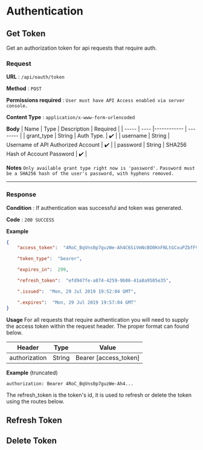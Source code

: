 # Authentication


## Get Token
Get an authorization token for api requests that require auth.

### Request
**URL** : `/api/oauth/token`

**Method** : `POST`

**Permissions required** : `User must have API Access enabled via server console.`

**Content Type** : `application/x-www-form-urlencoded`

**Body**
| Name  | Type | Description | Required |
| ----- | ---- |------------ | -------- |
| grant_type | String  | Auth Type. | :heavy_check_mark: |
| username | String  | Username of API Authorized Account | :heavy_check_mark: |
| password | String  | SHA256 Hash of Account Password | :heavy_check_mark: |


**Notes**
`Only available grant type right now is 'password'.`
`Password must be a SHA256 hash of the user's password, with hyphens removed.`

---

### Response

**Condition** : If authentication was successful and token was generated.

**Code** : `200 SUCCESS`

**Example**
```json
{
	"access_token":  "4RoC_BqVns0p7guzWe-Ah4C6SiVmNcBO0KnFNLtGCxuPZbfF9QJnGc5zbrhM-EQ8c_fajWk076pyI-bjaUPsfyd_c2u5XLCANc4khfpTmq87ksvjDpMI87NVIWOCy1QAUTQoszf-CSkweyw-At31UjBUBTQ6iuidQcG-eZqdnecjKDWQ5vOBZpjI-Xlz7m8UZBjuEWf4sFIqbAnIQl54F8VSIr26QtcUROkUWepLFPqSa8ZO110vg5xefTy-wJmEwbn1zOAuSMR6yKah39GBU_xtkuHw1WaiJ_iSQLRiF7z-v0Ct1DYbMrmqaVdFI1xUwsrFN3WWgwpxxsXEBajcFkL9Ou7MSQBwWlI5sU4WlYJbKAGlaMJU9sohK5I3Q3B34UTub0xNdiyhqzn9E0HIep_RUzzE1YZhGmV3bBoV-cYTxSTfpTXIFuH9f8tbv-FPhylWY__hqndUKVpq4ez2n9HqfCdDi6HdYd1mcTyDTABdy248VeMPqiwKUl-95w87",

	"token_type":  "bearer",

	"expires_in":  299,

	"refresh_token":  "efd947fe-a874-4259-9b06-41a8a9505e35",

	".issued":  "Mon, 29 Jul 2019 19:52:04 GMT",

	".expires":  "Mon, 29 Jul 2019 19:57:04 GMT"
}
```


**Usage**
For all requests that require authentication you will need to supply the access token within the request header. The proper format can found below.

| Header | Type | Value | 
| ----- | ---- |------------ |
| authorization | String  | Bearer [access_token] |


**Example** (truncated)

`authorization: Bearer 4RoC_BqVns0p7guzWe-Ah4...`

The refresh_token is the token's id, it is used to refresh or delete the token using the routes below.



## Refresh Token


## Delete Token


